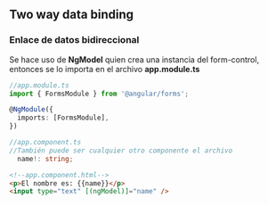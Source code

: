 ## Two way data binding

### Enlace de datos bidireccional

Se hace uso de **NgModel** quien crea una instancia del form-control, entonces se lo importa en el archivo **app.module.ts**

```typescript
//app.module.ts
import { FormsModule } from '@angular/forms';

@NgModule({
  imports: [FormsModule],
})
```

```typescript
//app.component.ts
//También puede ser cualquier otro componente el archivo
  name!: string;
```

```html
<!--app.component.html-->
<p>El nombre es: {{name}}</p>
<input type="text" [(ngModel)]="name" />
```
